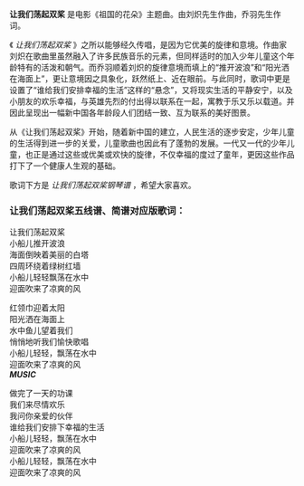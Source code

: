

**让我们荡起双桨** 是电影《祖国的花朵》主题曲。由刘炽先生作曲，乔羽先生作词。  
  
《 _让我们荡起双桨_
》之所以能够经久传唱，是因为它优美的旋律和意境。作曲家刘炽在歌曲里虽然融入了许多民族音乐的元素，但同样适时的加入少年儿童这个年龄特有的活泼和朝气。而乔羽顺着刘炽的旋律意境而填上的“推开波浪”和“阳光洒在海面上”，更让意境因之具象化，跃然纸上、近在眼前。与此同时，歌词中更是设置了“谁给我们安排幸福的生活”这样的“悬念”，又将现实生活的平静安宁，以及小朋友的欢乐幸福，与英雄先烈的付出得以联系在一起，寓教于乐又乐以载道。并因此呈现出一幅新中国各年龄段人们团结一致、互为联系的美好图景。  
  
从《让我们荡起双桨》开始，随着新中国的建立，人民生活的逐步安定，少年儿童的生活得到进一步的关爱，儿童歌曲也因此有了蓬勃的发展。一代又一代的少年儿童，也正是通过这些或优美或欢快的旋律，不仅幸福的度过了童年，更因这些作品打下了一个健康人生观的基础。  

  
歌词下方是 _让我们荡起双桨钢琴谱_ ，希望大家喜欢。

### 让我们荡起双桨五线谱、简谱对应版歌词：

让我们荡起双桨  
小船儿推开波浪  
海面倒映着美丽的白塔  
四周环绕着绿树红墙  
小船儿轻轻飘荡在水中  
迎面吹来了凉爽的风

红领巾迎着太阳  
阳光洒在海面上  
水中鱼儿望着我们  
悄悄地听我们愉快歌唱  
小船儿轻轻，飘荡在水中  
迎面吹来了凉爽的风  
***MUSIC***

做完了一天的功课  
我们来尽情欢乐  
我问你亲爱的伙伴  
谁给我们安排下幸福的生活  
小船儿轻轻，飘荡在水中  
迎面吹来了凉爽的风  
小船儿轻轻，飘荡在水中  
迎面吹来了凉爽的风

